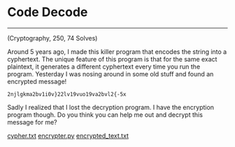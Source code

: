 # Code Decode

---

(Cryptography, 250, 74 Solves)

Around 5 years ago, I made this killer program that encodes the string into a cyphertext. The unique feature of this program is that for the same exact plaintext, it generates a different cyphertext every time you run the program. Yesterday I was nosing around in some old stuff and found an encrypted message!

`2njlgkma2bv1i0v}22lv19vuo19va2bvl2{-5x`

Sadly I realized that I lost the decryption program. I have the encryption program though. Do you think you can help me out and decrypt this message for me?

[cypher.txt](https://github.com/gddaredevil/writeups/blob/master/DeconstruCT.F_2021/Code_Decode/cypher.txt)
[encrypter.py](https://github.com/gddaredevil/writeups/blob/master/DeconstruCT.F_2021/Code_Decode/encrypter.py)
[encrypted_text.txt](https://github.com/gddaredevil/writeups/blob/master/DeconstruCT.F_2021/Code_Decode/encrypted_text.txt)


